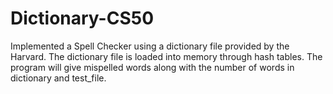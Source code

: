 # Dictionary-CS50
Implemented a Spell Checker using a dictionary file provided by the Harvard. The dictionary file is loaded into memory through hash tables. The program will give mispelled words along with the number of words in dictionary and test_file.
